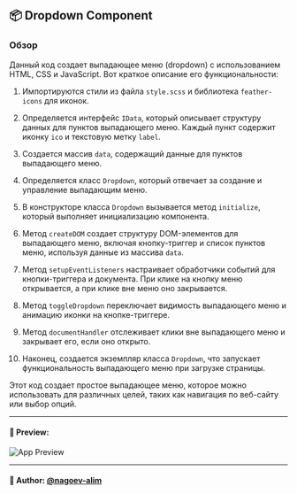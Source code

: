 ## 📦 Dropdown Component

### Обзор
Данный код создает выпадающее меню (dropdown) с использованием HTML, CSS и JavaScript. Вот краткое описание его функциональности:

1. Импортируются стили из файла `style.scss` и библиотека `feather-icons` для иконок.

2. Определяется интерфейс `IData`, который описывает структуру данных для пунктов выпадающего меню. Каждый пункт содержит иконку `ico` и текстовую метку `label`.

3. Создается массив `data`, содержащий данные для пунктов выпадающего меню.

4. Определяется класс `Dropdown`, который отвечает за создание и управление выпадающим меню.

5. В конструкторе класса `Dropdown` вызывается метод `initialize`, который выполняет инициализацию компонента.

6. Метод `createDOM` создает структуру DOM-элементов для выпадающего меню, включая кнопку-триггер и список пунктов меню, используя данные из массива `data`.

7. Метод `setupEventListeners` настраивает обработчики событий для кнопки-триггера и документа. При клике на кнопку меню открывается, а при клике вне меню оно закрывается.

8. Метод `toggleDropdown` переключает видимость выпадающего меню и анимацию иконки на кнопке-триггере.

9. Метод `documentHandler` отслеживает клики вне выпадающего меню и закрывает его, если оно открыто.

10. Наконец, создается экземпляр класса `Dropdown`, что запускает функциональность выпадающего меню при загрузке страницы.

Этот код создает простое выпадающее меню, которое можно использовать для различных целей, таких как навигация по веб-сайту или выбор опций.

---

#### 🌄 Preview:

![App Preview](https://lh3.googleusercontent.com/drive-viewer/AITFw-wS1V8mtA5ajU-kEkRAsYmiQOeYaM43f7tZFWy16wVkV5yFcCP6_sSELeVHWpXyPjL5CXyWfod6kV0R3ESOeQ2W15LA=s1600)


-----

#### 🙌 Author: [@nagoev-alim](https://github.com/nagoev-alim)

